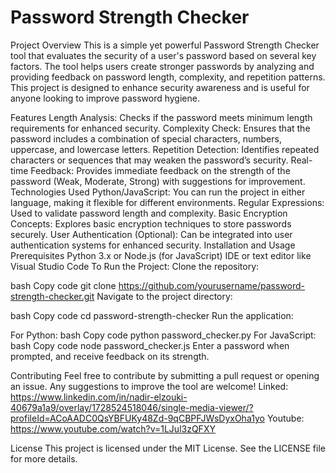# Password Strength Checker
Project Overview
This is a simple yet powerful Password Strength Checker tool that evaluates the security of a user's password based on several key factors. The tool helps users create stronger passwords by analyzing and providing feedback on password length, complexity, and repetition patterns. This project is designed to enhance security awareness and is useful for anyone looking to improve password hygiene.

Features
Length Analysis: Checks if the password meets minimum length requirements for enhanced security.
Complexity Check: Ensures that the password includes a combination of special characters, numbers, uppercase, and lowercase letters.
Repetition Detection: Identifies repeated characters or sequences that may weaken the password’s security.
Real-time Feedback: Provides immediate feedback on the strength of the password (Weak, Moderate, Strong) with suggestions for improvement.
Technologies Used
Python/JavaScript: You can run the project in either language, making it flexible for different environments.
Regular Expressions: Used to validate password length and complexity.
Basic Encryption Concepts: Explores basic encryption techniques to store passwords securely.
User Authentication (Optional): Can be integrated into user authentication systems for enhanced security.
Installation and Usage
Prerequisites
Python 3.x or Node.js (for JavaScript)
IDE or text editor like Visual Studio Code
To Run the Project:
Clone the repository:

bash
Copy code
git clone https://github.com/yourusername/password-strength-checker.git
Navigate to the project directory:

bash
Copy code
cd password-strength-checker
Run the application:

For Python:
bash
Copy code
python password_checker.py
For JavaScript:
bash
Copy code
node password_checker.js
Enter a password when prompted, and receive feedback on its strength.

Contributing
Feel free to contribute by submitting a pull request or opening an issue. Any suggestions to improve the tool are welcome!
Linked: https://www.linkedin.com/in/nadir-elzouki-40679a1a9/overlay/1728524518046/single-media-viewer/?profileId=ACoAADC0QsYBFUKy48Zd-9qCBPFJWsDyxOha1yo
Youtube: https://www.youtube.com/watch?v=1LJul3zQFXY

License
This project is licensed under the MIT License. See the LICENSE file for more details.

